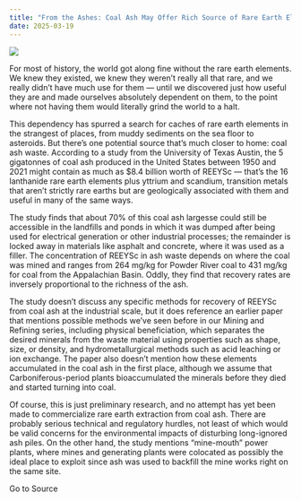 ```yaml
---
title: "From the Ashes: Coal Ash May Offer Rich Source of Rare Earth Elements"
date: 2025-03-19
---
```


![](https://hackaday.com/wp-content/uploads/2025/03/coal_burning.png?w=800)

For most of history, the world got along fine without the rare earth elements. We knew they existed, we knew they weren’t really all that rare, and we really didn’t have much use for them — until we discovered just how useful they are and made ourselves absolutely dependent on them, to the point where not having them would literally grind the world to a halt.

This dependency has spurred a search for caches of rare earth elements in the strangest of places, from muddy sediments on the sea floor to asteroids. But there’s one potential source that’s much closer to home: coal ash waste. According to a study from the University of Texas Austin, the 5 gigatonnes of coal ash produced in the United States between 1950 and 2021 might contain as much as $8.4 billion worth of REEYSc — that’s the 16 lanthanide rare earth elements plus yttrium and scandium, transition metals that aren’t strictly rare earths but are geologically associated with them and useful in many of the same ways.

The study finds that about 70% of this coal ash largesse could still be accessible in the landfills and ponds in which it was dumped after being used for electrical generation or other industrial processes; the remainder is locked away in materials like asphalt and concrete, where it was used as a filler. The concentration of REEYSc in ash waste depends on where the coal was mined and ranges from 264 mg/kg for Powder River coal to 431 mg/kg for coal from the Appalachian Basin. Oddly, they find that recovery rates are inversely proportional to the richness of the ash.

The study doesn’t discuss any specific methods for recovery of REEYSc from coal ash at the industrial scale, but it does reference an earlier paper that mentions possible methods we’ve seen before in our Mining and Refining series, including physical beneficiation, which separates the desired minerals from the waste material using properties such as shape, size, or density, and hydrometallurgical methods such as acid leaching or ion exchange. The paper also doesn’t mention how these elements accumulated in the coal ash in the first place, although we assume that Carboniferous-period plants bioaccumulated the minerals before they died and started turning into coal.

Of course, this is just preliminary research, and no attempt has yet been made to commercialize rare earth extraction from coal ash. There are probably serious technical and regulatory hurdles, not least of which would be valid concerns for the environmental impacts of disturbing long-ignored ash piles. On the other hand, the study mentions “mine-mouth” power plants, where mines and generating plants were colocated as possibly the ideal place to exploit since ash was used to backfill the mine works right on the same site.

Go to Source
